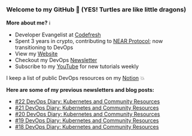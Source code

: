 ### Welcome to my GitHub :turtle: (YES! Turtles are like little dragons)

**More about me?** :information_source:
* Developer Evangelist at [Codefresh](https://codefresh.io/)
* Spent 3 years in crypto, contributing to [NEAR Protocol](https://github.com/near); now transitioning to DevOps
* View my [Website](https://anaisurl.com/)
* Checkout my DevOps [Newsletter](https://blog.anaisurl.com/tag/devops)
* Subscribe to my [YouTube](https://www.youtube.com/channel/UCb4mfRT5UWpjoUQRcIE2qOQ) for new tutorials weekly

I keep a list of public DevOps resources on my [Notion](https://www.notion.so/DevOps-Diary-2e5c82e48d374442858fc8295070a4b8) :boom:

**Here are some of my previous newsletters and blog posts:**
<!-- BLOG-POST-LIST:START -->
- [#22 DevOps Diary: Kubernetes and Community Resources](https://blog.anaisurl.com/22-devops-diary-kubernetes-and-community-resources/)
- [#21 DevOps Diary: Kubernetes and Community Resources](https://blog.anaisurl.com/21-devops-diary-kubernetes-and-community-resources/)
- [#20 DevOps Diary: Kubernetes and Community Resources](https://blog.anaisurl.com/20-devops-diary-kubernetes-and-community-resources/)
- [#19 DevOps Diary: Kubernetes and Community Resources](https://blog.anaisurl.com/19-devops-diary-kubernetes-and-community-resources/)
- [#18 DevOps Diary: Kubernetes and Community Resources](https://blog.anaisurl.com/18-devops-diary-kubernetes-and-community-resources/)
<!-- BLOG-POST-LIST:END -->
